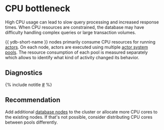# CPU bottleneck

High CPU usage can lead to slow query processing and increased response times. When CPU resources are constrained, the database may have difficulty handling complex queries or large transaction volumes.

{{ ydb-short-name }} nodes primarily consume CPU resources for running [actors](../../../concepts/glossary.md#actor). On each node, actors are executed using multiple [actor system pools](../../../concepts/glossary.md#actor-system-pools). The resource consumption of each pool is measured separately which allows to identify what kind of activity changed its behavior.

## Diagnostics

<!-- The include is added to allow partial overrides in overlays  -->
{% include notitle [#](_includes/cpu-bottleneck.md) %}

## Recommendation

Add additional [database nodes](../../../concepts/glossary.md#database-node) to the cluster or allocate more CPU cores to the existing nodes. If that's not possible, consider distributing CPU cores between pools differently.
